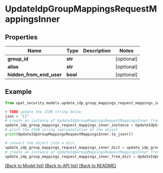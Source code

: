 # UpdateIdpGroupMappingsRequestMappingsInner


## Properties

Name | Type | Description | Notes
------------ | ------------- | ------------- | -------------
**group_id** | **str** |  | [optional] 
**alias** | **str** |  | [optional] 
**hidden_from_end_user** | **bool** |  | [optional] 

## Example

```python
from opal_security.models.update_idp_group_mappings_request_mappings_inner import UpdateIdpGroupMappingsRequestMappingsInner

# TODO update the JSON string below
json = "{}"
# create an instance of UpdateIdpGroupMappingsRequestMappingsInner from a JSON string
update_idp_group_mappings_request_mappings_inner_instance = UpdateIdpGroupMappingsRequestMappingsInner.from_json(json)
# print the JSON string representation of the object
print(UpdateIdpGroupMappingsRequestMappingsInner.to_json())

# convert the object into a dict
update_idp_group_mappings_request_mappings_inner_dict = update_idp_group_mappings_request_mappings_inner_instance.to_dict()
# create an instance of UpdateIdpGroupMappingsRequestMappingsInner from a dict
update_idp_group_mappings_request_mappings_inner_from_dict = UpdateIdpGroupMappingsRequestMappingsInner.from_dict(update_idp_group_mappings_request_mappings_inner_dict)
```
[[Back to Model list]](../README.md#documentation-for-models) [[Back to API list]](../README.md#documentation-for-api-endpoints) [[Back to README]](../README.md)


